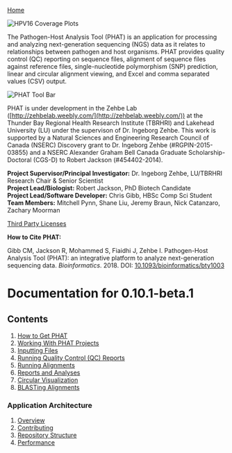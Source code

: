 [Home](https://chgibb.github.io/PHATDocs/)

![HPV16 Coverage Plots](https://chgibb.github.io//PHATDocs/docs/releases/0.1.0-beta.1/covHPV16white.png)

The Pathogen-Host Analysis Tool (PHAT) is an application for processing and analyzing next-generation sequencing (NGS) data as it relates to relationships between pathogen and host organisms. PHAT provides quality control (QC) reporting on sequence files, alignment of sequence files against reference files, single-nucleotide polymorphism (SNP) prediction, linear and circular alignment viewing, and Excel and comma separated values (CSV) output.

![PHAT Tool Bar](https://chgibb.github.io//PHATDocs/docs/releases/0.10.1-beta.1/PHATtoolbar.png)

PHAT is under development in the Zehbe Lab ([http://zehbelab.weebly.com/](http://zehbelab.weebly.com/)) at the Thunder Bay Regional Health Research Institute (TBRHRI) and Lakehead University (LU) under the supervison of Dr. Ingeborg Zehbe. This work is supported by a Natural Sciences and Engineering Research Council of Canada (NSERC) Discovery grant to Dr. Ingeborg Zehbe (#RGPIN-2015-03855) and a NSERC Alexander Graham Bell Canada Graduate Scholarship-Doctoral (CGS-D) to Robert Jackson (#454402-2014).

**Project Supervisor/Principal Investigator:** Dr. Ingeborg Zehbe, LU/TBRHRI Research Chair & Senior Scientist    
**Project Lead/Biologist:** Robert Jackson, PhD Biotech Candidate    
**Project Lead/Software Developer:** Chris Gibb, HBSc Comp Sci Student  
**Team Members:** Mitchell Pynn, Shane Liu, Jeremy Braun, Nick Catanzaro, Zachary Moorman

[Third Party Licenses](https://chgibb.github.io/PHATDocs/docs/releases/0.10.1-beta.1/thirdParty)

**How to Cite PHAT:**

Gibb CM, Jackson R, Mohammed S, Fiaidhi J, Zehbe I. Pathogen-Host Analysis Tool (PHAT): an integrative platform to analyze next-generation sequencing data. *Bioinformatics*. 2018. DOI: [10.1093/bioinformatics/bty1003](https://doi.org/10.1093/bioinformatics/bty1003)

# Documentation for 0.10.1-beta.1
## Contents
1. [How to Get PHAT](https://chgibb.github.io/PHATDocs/docs/releases/0.10.1-beta.1/howToGetPHAT)
2. [Working With PHAT Projects](https://chgibb.github.io/PHATDocs/docs/releases/0.10.1-beta.1/projects)
3. [Inputting Files](https://chgibb.github.io/PHATDocs/docs/releases/0.10.1-beta.1/inputtingFiles)
4. [Running Quality Control (QC) Reports](https://chgibb.github.io/PHATDocs/docs/releases/0.10.1-beta.1/QCReports)
5. [Running Alignments](https://chgibb.github.io/PHATDocs/docs/releases/0.10.1-beta.1/runningAlignments)
6. [Reports and Analyses](https://chgibb.github.io/PHATDocs/docs/releases/0.10.1-beta.1/reportsAndAnalyses)
7. [Circular Visualization](https://chgibb.github.io/PHATDocs/docs/releases/0.10.1-beta.1/circularVisualization)
8. [BLASTing Alignments](https://chgibb.github.io/PHATDocs/docs/releases/0.10.1-beta.1/blastingAlignments)

### Application Architecture
1. [Overview](https://chgibb.github.io/PHATDocs/docs/releases/0.10.1-beta.1/archOverview)
2. [Contributing](https://chgibb.github.io/PHATDocs/docs/releases/0.10.1-beta.1/contributingGuide)
3. [Repository Structure](https://chgibb.github.io/PHATDocs/docs/releases/0.10.1-beta.1/repoStructure)
4. [Performance](https://chgibb.github.io/PHATDocs/docs/releases/0.10.1-beta.1/performance)